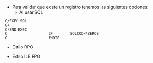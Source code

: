 - Para validar que existe un registro tenemos las siguientes opciones:
  - Al usar SQL
```
C/EXEC SQL
C+
C/END-EXEC
C                   IF        SQLCOD=*ZEROS
C                   ENDIF
```
  - Estilo RPG

  - Estilo ILE RPG
